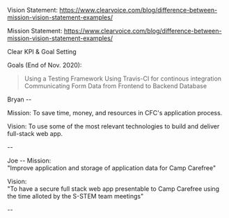 

Vision Statement:
https://www.clearvoice.com/blog/difference-between-mission-vision-statement-examples/ 

Mission Statement:
https://www.clearvoice.com/blog/difference-between-mission-vision-statement-examples/

Clear KPI & Goal Setting


Goals (End of Nov. 2020):
> Using a Testing Framework
> Using Travis-CI for continous integration
> Communicating Form Data from Frontend to Backend Database
> 
> 

Bryan --

Mission: To save time, money, and resources in CFC's application process.

Vision: To use some of the most relevant technologies to build and deliver full-stack web app.

--

Joe --
Mission:                        
  "Improve application and storage of application data for Camp Carefree"

Vision:                        
"To have a secure full stack web app presentable to Camp Carefree using the time alloted by the S-STEM team meetings"

--
